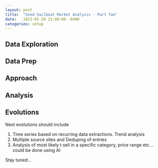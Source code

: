 ```yaml
---
layout: post
title:  "Used Sailboat Market Analysis - Part Two"
date:   2023-05-20 23:00:00 -0400
categories: setup
---
```


## Data Exploration

## Data Prep

## Approach

## Analysis


## Evolutions
 Next evolutions should include 
 1. Time series based on recurring data extractions. Trend analysis
 2. Multiple source sites and Deduping of entries
 4. Analysis of most likely t sell in a specific category, price range etc... could be done using AI

Stay tuned...



